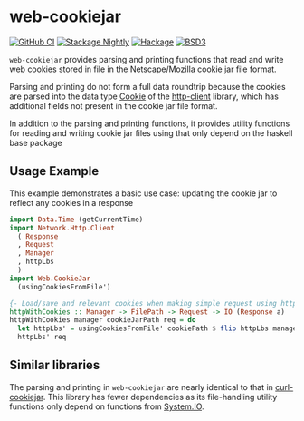 # web-cookiejar
[![GitHub CI](https://github.com/adetokunbo/web-cookiejar/actions/workflows/cabal.yml/badge.svg)](https://github.com/adetokunbo/web-cookiejar/actions)
[![Stackage Nightly](http://stackage.org/package/web-cookiejar/badge/nightly)](http://stackage.org/nightly/package/web-cookiejar)
[![Hackage][hackage-badge]][hackage]
[![BSD3](https://img.shields.io/badge/license-BSD3-green.svg?dummy)](https://github.com/adetokunbo/web-cookiejar/blob/master/LICENSE)

`web-cookiejar` provides parsing and printing functions that read and write web
cookies stored in file in the Netscape/Mozilla cookie jar file format.

Parsing and printing do not form a full data roundtrip because the cookies are
parsed into the data type [Cookie] of the [http-client] library, which has
additional fields not present in the cookie jar file format.

In addition to the parsing and printing functions, it provides utility functions
for reading and writing cookie jar files using that only depend on the haskell
base package

## Usage Example

This example demonstrates a basic use case: updating the cookie jar to reflect
any cookies in a response

```haskell
import Data.Time (getCurrentTime)
import Network.Http.Client
  ( Response
  , Request
  , Manager
  , httpLbs
  )
import Web.CookieJar
  (usingCookiesFromFile')

{- Load/save and relevant cookies when making simple request using http-client. -}
httpWithCookies :: Manager -> FilePath -> Request -> IO (Response a)
httpWithCookies manager cookieJarPath req = do
  let httpLbs' = usingCookiesFromFile' cookiePath $ flip httpLbs manager
  httpLbs' req

```

## Similar libraries

The parsing and printing in `web-cookiejar` are nearly identical to that in
[curl-cookiejar]. This library has fewer dependencies as its file-handling
utility functions only depend on functions from [System.IO].


[hackage-deps-badge]: <https://img.shields.io/hackage-deps/v/web-cookiejar.svg>
[hackage-deps]:       <http://packdeps.haskellers.com/feed?needle=web-cookiejar>
[hackage-badge]:      <https://img.shields.io/hackage/v/web-cookiejar.svg>
[hackage]:            <https://hackage.haskell.org/package/web-cookiejar>
[Cookie]:             <https://hackage.haskell.org/package/http-client/docs/Network-HTTP-Client.html#t:Cookie>
[http-client]:        <https://hackage.haskell.org/package/http-client/docs/Network-HTTP-Client.html>
[curl-cookiejar]:     <https://hackage.haskell.org/package/curl-cookiejar>
[System.IO]:          <https://hackage.haskell.org/package/base/docs/System-IO.html>

